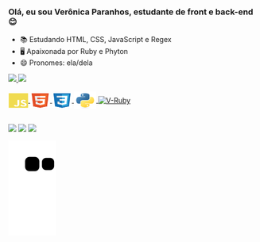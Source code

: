 ### Olá, eu sou Verônica Paranhos, estudante de front e back-end 😊

- 📚 Estudando HTML, CSS, JavaScript e Regex
- 🖥️ Apaixonada por Ruby e Phyton
- 😄 Pronomes: ela/dela

<div>
  <a href="https://github.com/Veronicahp">
  <img height="160em" src="https://github-readme-stats.vercel.app/api?username=Veronicahp&show_icons=true&theme=radical&include_all_commits=true&count_private=true"/>
  <img height="160em" src="https://github-readme-stats.vercel.app/api/top-langs/?username=Veronicahp&layout=compact&langs_count=7&theme=radical"/>
</div>
<div style="display: inline_block"><br>
  <img align="center" alt="V-Js" height="30" width="40" src="https://raw.githubusercontent.com/devicons/devicon/master/icons/javascript/javascript-plain.svg">
  <img align="center" alt="V-HTML" height="30" width="40" src="https://raw.githubusercontent.com/devicons/devicon/master/icons/html5/html5-original.svg">
  <img align="center" alt="V-CSS" height="30" width="40" src="https://raw.githubusercontent.com/devicons/devicon/master/icons/css3/css3-original.svg">
  <img align="center" alt="V-Python" height="35" width="45" src="https://raw.githubusercontent.com/devicons/devicon/master/icons/python/python-original.svg">
  <img align="center" alt="V-Ruby" height="30" width="40" src="https://icongr.am/devicon/ruby-original.svg">
</div>
  
 ##
 
<div> 
  <a href="https://instagram.com/veparanhos" target="_blank"><img src="https://img.shields.io/badge/-Instagram-%23E4405F?style=for-the-badge&logo=instagram&logoColor=white" target="_blank"></a>
  <a href="https://www.linkedin.com/in/veronicahp" target="_blank"><img src="https://img.shields.io/badge/-LinkedIn-%230077B5?style=for-the-badge&logo=linkedin&logoColor=white" target="_blank"></a>
  <a href = "mailto:veronicahp@gmail.com"><img src="https://img.shields.io/badge/Gmail-D14836?style=for-the-badge&logo=gmail&logoColor=white" target="_blank"></a>
 
  ![Snake animation](https://github.com/Veronicahp/Veronicahp/blob/output/github-contribution-grid-snake.svg)
 
</div>
